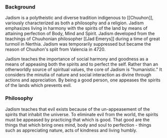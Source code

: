 ### Background
Jadism is a polytheistic and diverse tradition indigenous to [[Chuuhon]], variously characterized as both a philosophy and a religion. Jadism emphasizes living in harmony with the spirits of the land by means of attaining perfection of Body, Mind and Spirit. Jadism developed from the teachings of Chuuhonian philosopher [[Jad Emerys]] during a time of great turmoil in Nerthia. Jadism was temporarily suppressed but became the reason of Chuuhon's split from Valencia in 4720.  

Jadism teaches the importance of social harmony and goodness as a means of appeasing both the spirits and to perfect the self. Rather than an otherworldly source of spiritual values, the core of Jadism is "humanistic." It considers the minutia of nature and social interaction as divine through actions and appreciation. By being a good person, one appeases the spirits of the lands which prevents evil. 
### Philosophy
Jadism teaches that evil exists because of the un-appeasement of the spirits that inhabit the universe. To eliminate evil from the world, the spirits must be appeased by practicing that which is good. That good are the things that which bring ones mind, body and soul to perfection - things such as appreciating nature, acts of kindness and living humbly.